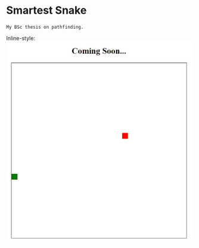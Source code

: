 # Smartest Snake
    My BSc thesis on pathfinding.

Inline-style: 
![alt text](https://raw.githubusercontent.com/Luminted/Szakdolgozat-SmartSnake/master/coming_soon.gif "Coming Soon...")